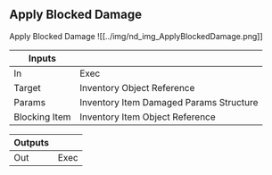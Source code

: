 ## Apply Blocked Damage
Apply Blocked Damage
![[../img/nd_img_ApplyBlockedDamage.png]]

|Inputs||
|--|--|
| In | Exec |
| Target | Inventory Object Reference |
| Params | Inventory Item Damaged Params Structure |
| Blocking Item | Inventory Item Object Reference |

|Outputs||
|--|--|
| Out | Exec |
